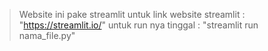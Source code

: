 > Website ini pake streamlit 
> untuk link website streamlit  : "https://streamlit.io/"
> untuk run nya tinggal : "streamlit run nama_file.py"
